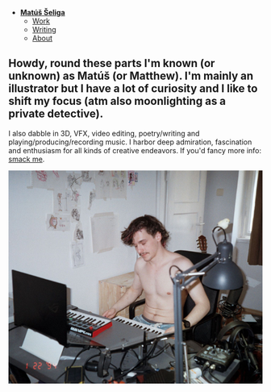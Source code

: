 - [**Matúš Šeliga**](./index.md) <!-- Use `index.md` as well. `./` is a shortcut back to your home page `index.md` -->
    - [Work](work.md)
    - [Writing](writing.md)
    - [About](about.md)

## Howdy, round these parts I'm known (or unknown) as Matúš (or Matthew). I'm mainly an illustrator but I have a lot of curiosity and I like to shift my focus (atm also moonlighting as a private detective).

I also dabble in 3D, VFX, video editing, poetry/writing and playing/producing/recording music. I harbor deep admiration, fascination and enthusiasm for all kinds of creative endeavors. If you'd fancy more info: [smack me](about.md).

![Me in my makeshift bedroom recording "studio".](img/me_in_the_studio.png)
